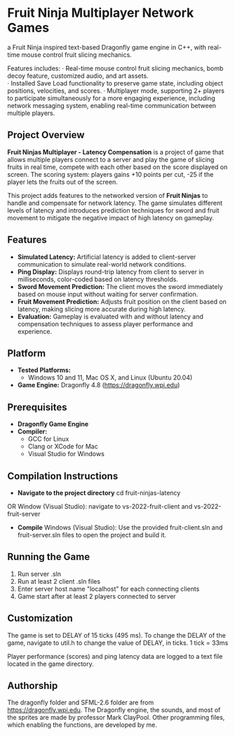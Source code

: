# Fruit Ninja Multiplayer Network Games
a Fruit Ninja inspired text-based Dragonfly game engine in C++, with real-time mouse control fruit slicing mechanics. 

Features includes:
·      Real-time mouse control fruit slicing mechanics, bomb decoy feature, customized audio, and art assets.                          
·      Installed Save Load functionality to preserve game state, including object positions, velocities, and scores. 
·      Multiplayer mode, supporting 2+ players to participate simultaneously for a more engaging experience, including network messaging system, enabling real-time communication between multiple players.  

## Project Overview
**Fruit Ninjas Multiplayer - Latency Compensation** is a project of game that allows multiple players connect to a server and play the game of slicing fruits in real time, compete with each other based on the score displayed on screen. The scoring system: players gains +10 points per cut, -25 if the player lets the fruits out of the screen.

This project adds features to the networked version of **Fruit Ninjas** to handle and compensate for network latency. The game simulates different levels of latency and introduces prediction techniques for sword and fruit movement to mitigate the negative impact of high latency on gameplay.

## Features
- **Simulated Latency:** Artificial latency is added to client-server communication to simulate real-world network conditions.
- **Ping Display:** Displays round-trip latency from client to server in milliseconds, color-coded based on latency thresholds.
- **Sword Movement Prediction:** The client moves the sword immediately based on mouse input without waiting for server confirmation.
- **Fruit Movement Prediction:** Adjusts fruit position on the client based on latency, making slicing more accurate during high latency.
- **Evaluation:** Gameplay is evaluated with and without latency and compensation techniques to assess player performance and experience.

## Platform
- **Tested Platforms:** 
  - Windows 10 and 11, Mac OS X, and Linux (Ubuntu 20.04)
- **Game Engine:** Dragonfly 4.8 (https://dragonfly.wpi.edu)

## Prerequisites
- **Dragonfly Game Engine**
- **Compiler:** 
  - GCC for Linux
  - Clang or XCode for Mac
  - Visual Studio for Windows

## Compilation Instructions
- **Navigate to the project directory**
cd fruit-ninjas-latency

OR Window (Visual Studio): navigate to vs-2022-fruit-client and vs-2022-fruit-server

- **Compile**
Windows (Visual Studio): Use the provided fruit-client.sln and fruit-server.sln files to open the project and build it.

## Running the Game 
1. Run server .sln
2. Run at least 2 client .sln files
3. Enter server host name "localhost" for each connecting clients
4. Game start after at least 2 players connected to server

## Customization
The game is set to DELAY of 15 ticks (495 ms). To change the DELAY of the game, navigate to util.h to change the value of DELAY, in ticks. 1 tick = 33ms

Player performance (scores) and ping latency data are logged to a text file located in the game directory.

## Authorship  
The dragonfly folder and SFML-2.6 folder are from https://dragonfly.wpi.edu. The Dragonfly engine, the sounds, and most of the sprites are made by professor Mark ClayPool. Other programming files, which enabling the functions, are developed by me.  
